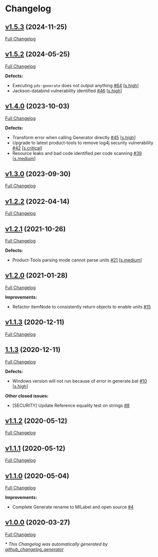 # Changelog

## [v1.5.3](https://github.com/NASA-PDS/mi-label/tree/v1.5.3) (2024-11-25)

[Full Changelog](https://github.com/NASA-PDS/mi-label/compare/v1.5.2...v1.5.3)

## [v1.5.2](https://github.com/NASA-PDS/mi-label/tree/v1.5.2) (2024-05-25)

[Full Changelog](https://github.com/NASA-PDS/mi-label/compare/v1.4.0...v1.5.2)

**Defects:**

- Executing `pds-generate` does not output anything [\#64](https://github.com/NASA-PDS/mi-label/issues/64) [[s.high](https://github.com/NASA-PDS/mi-label/labels/s.high)]
- Jackson-databind vulnerability identified [\#46](https://github.com/NASA-PDS/mi-label/issues/46) [[s.high](https://github.com/NASA-PDS/mi-label/labels/s.high)]

## [v1.4.0](https://github.com/NASA-PDS/mi-label/tree/v1.4.0) (2023-10-03)

[Full Changelog](https://github.com/NASA-PDS/mi-label/compare/v1.3.0...v1.4.0)

**Defects:**

- Transform error when calling Generator directly [\#45](https://github.com/NASA-PDS/mi-label/issues/45) [[s.high](https://github.com/NASA-PDS/mi-label/labels/s.high)]
- Upgrade to latest product-tools to remove log4j security vulnerability [\#42](https://github.com/NASA-PDS/mi-label/issues/42) [[s.critical](https://github.com/NASA-PDS/mi-label/labels/s.critical)]
- Resource leaks and bad code identified per code scanning [\#39](https://github.com/NASA-PDS/mi-label/issues/39) [[s.medium](https://github.com/NASA-PDS/mi-label/labels/s.medium)]

## [v1.3.0](https://github.com/NASA-PDS/mi-label/tree/v1.3.0) (2023-09-30)

[Full Changelog](https://github.com/NASA-PDS/mi-label/compare/v1.2.2...v1.3.0)

## [v1.2.2](https://github.com/NASA-PDS/mi-label/tree/v1.2.2) (2022-04-14)

[Full Changelog](https://github.com/NASA-PDS/mi-label/compare/v1.2.1...v1.2.2)

## [v1.2.1](https://github.com/NASA-PDS/mi-label/tree/v1.2.1) (2021-10-26)

[Full Changelog](https://github.com/NASA-PDS/mi-label/compare/v1.2.0...v1.2.1)

**Defects:**

- Product-Tools parsing mode cannot parse units [\#21](https://github.com/NASA-PDS/mi-label/issues/21) [[s.medium](https://github.com/NASA-PDS/mi-label/labels/s.medium)]

## [v1.2.0](https://github.com/NASA-PDS/mi-label/tree/v1.2.0) (2021-01-28)

[Full Changelog](https://github.com/NASA-PDS/mi-label/compare/v1.1.3...v1.2.0)

**Improvements:**

- Refactor itemNode to consistently return objects to enable units [\#15](https://github.com/NASA-PDS/mi-label/issues/15)

## [v1.1.3](https://github.com/NASA-PDS/mi-label/tree/v1.1.3) (2020-12-11)

[Full Changelog](https://github.com/NASA-PDS/mi-label/compare/1.1.3...v1.1.3)

## [1.1.3](https://github.com/NASA-PDS/mi-label/tree/1.1.3) (2020-12-11)

[Full Changelog](https://github.com/NASA-PDS/mi-label/compare/v1.1.2...1.1.3)

**Defects:**

- Windows version will not run because of error in generate.bat [\#10](https://github.com/NASA-PDS/mi-label/issues/10) [[s.high](https://github.com/NASA-PDS/mi-label/labels/s.high)]

**Other closed issues:**

- \[SECURITY\] Update Reference equality test on strings [\#8](https://github.com/NASA-PDS/mi-label/issues/8)

## [v1.1.2](https://github.com/NASA-PDS/mi-label/tree/v1.1.2) (2020-05-12)

[Full Changelog](https://github.com/NASA-PDS/mi-label/compare/v1.1.1...v1.1.2)

## [v1.1.1](https://github.com/NASA-PDS/mi-label/tree/v1.1.1) (2020-05-12)

[Full Changelog](https://github.com/NASA-PDS/mi-label/compare/v1.1.0...v1.1.1)

## [v1.1.0](https://github.com/NASA-PDS/mi-label/tree/v1.1.0) (2020-05-04)

[Full Changelog](https://github.com/NASA-PDS/mi-label/compare/v1.0.0...v1.1.0)

**Improvements:**

- Complete Generate rename to MILabel and open source [\#4](https://github.com/NASA-PDS/mi-label/issues/4)

## [v1.0.0](https://github.com/NASA-PDS/mi-label/tree/v1.0.0) (2020-03-27)

[Full Changelog](https://github.com/NASA-PDS/mi-label/compare/6b9b829e9965ce053b425ca3334e9e0341847627...v1.0.0)



\* *This Changelog was automatically generated by [github_changelog_generator](https://github.com/github-changelog-generator/github-changelog-generator)*
